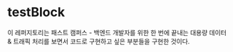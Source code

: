 # testBlock
이 레퍼지토리는 패스트 캠퍼스 - 백엔드 개발자를 위한 한 번에 끝내는 대용량 데이터 &amp; 트래픽 처리를 보면서 코드로 구현하고 싶은 부분들을 구현한 것이다.
